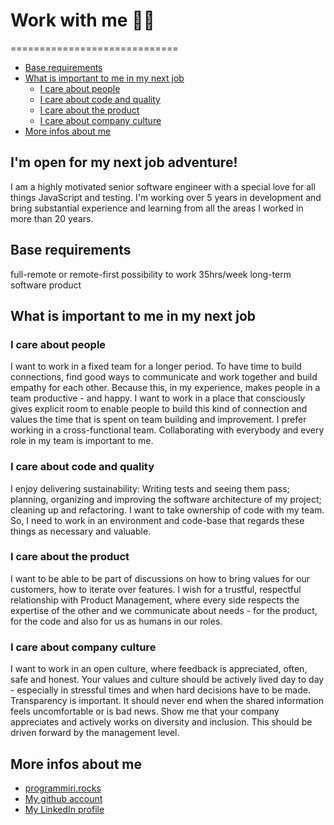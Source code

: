 # Work with me 👩‍💻
=============================


- [Base requirements](#base-requirements)
- [What is important to me in my next job](#What-is-important-to-me-in-my-next-job)
    + [I care about people](#I-care-about-people)
    + [I care about code and quality](#I-care-about-code-and-quality)
    + [I care about the product](#I-care-about-the-product)
    + [I care about company culture](#I-care-about-company-culture)
- [More infos about me](#more-infos-about-me)

## I'm open for my next job adventure! 

I am a highly motivated senior software engineer with a special love for all things JavaScript and testing. I'm working over 5 years in development and bring substantial experience and learning from all the areas I worked in more than 20 years. 

## Base requirements
full-remote or remote-first 
possibility to work 35hrs/week
long-term software product 

## What is important to me in my next job

### I care about people
I want to work in a fixed team for a longer period. To have time to build connections, find good ways to communicate and work together and build empathy for each other. Because this, in my experience, makes people in a team productive - and happy. 
I want to work in a place that consciously gives explicit room to enable people to build this kind of connection and values the time that is spent on team building and improvement. 
I prefer working in a cross-functional team. Collaborating with everybody and every role in my team is important to me. 

### I care about code and quality
I enjoy delivering sustainability: Writing tests and seeing them pass; planning, organizing and improving the software architecture of my project; cleaning up and refactoring. I want to take ownership of code with my team. So, I need to work in an environment and code-base that regards these things as necessary and valuable.

### I care about the product
I want to be able to be part of discussions on how to bring values for our customers, how to iterate over features. 
I wish for a trustful, respectful relationship with Product Management, where every side respects the expertise of the other and we communicate about needs - for the product, for the code and also for us as humans in our roles.

### I care about company culture
I want to work in an open culture, where feedback is appreciated, often, safe and honest. 
Your values and culture should be actively lived day to day  - especially in stressful times and when hard decisions have to be made. 
Transparency is important. It should never end when the shared information feels uncomfortable or is bad news. 
Show me that your company appreciates and actively works on diversity and inclusion. This should be driven forward by the management level. 


## More infos about me

- [programmiri.rocks](https://programmiri.rocks)
- [My github account](https://github.com/programmiri)
- [My LinkedIn profile](https://www.linkedin.com/in/mirjam-aulbach/)